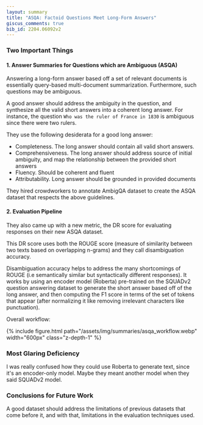 ```yaml
---
layout: summary
title: "ASQA: Factoid Questions Meet Long-Form Answers"
giscus_comments: true
bib_id: 2204.06092v2
---
```


### Two Important Things

#### 1. Answer Summaries for Questions which are Ambiguous (ASQA)

Answering a long-form answer based off a set of relevant documents is
essentially query-based multi-document summarization.
Furthermore, such questions may be ambiguous.

A good answer should address the ambiguity in the question, and synthesize all
the valid short answers into a coherent long answer.
For instance, the question `Who was the ruler of France in 1830` is ambiguous since there were two rulers.

They use the following desiderata for a good long answer:
- Completeness. The long answer should contain all valid short answers.
- Comprehensiveness. The long answer should address source of initial ambiguity, and map the relationship between the provided short answers
- Fluency. Should be coherent and fluent
- Attributability. Long answer should be grounded in provided documents

They hired crowdworkers to annotate AmbigQA dataset to create the ASQA dataset
that respects the above guidelines.

#### 2. Evaluation Pipeline

They also came up with a new metric, the DR score for evaluating responses on their new ASQA dataset.

This DR score uses both the ROUGE score (measure of similarity between two texts based on overlapping n-grams)
and they call disambiguation accuracy.

Disambiguation accuracy helps to address the many shortcomings of ROUGE (i.e semantically similar but syntactically different responses).
It works by using an encoder model (Roberta) pre-trained on the SQUADv2 question
answering dataset to generate the short answer based off of the long answer, and
then computing the F1 score in terms of the set of tokens
that appear (after normalizing it like removing irrelevant characters like
punctuation).

Overall workflow:

{% include figure.html
    path="/assets/img/summaries/asqa_workflow.webp"
    width="600px"
    class="z-depth-1"
%}

### Most Glaring Deficiency

I was really confused how they could use Roberta to generate text, since it's an
encoder-only model. Maybe they meant another model when they said SQUADv2 model.

### Conclusions for Future Work

A good dataset should address the limitations of previous datasets that come
before it, and with that, limitations in the evaluation techniques used.
